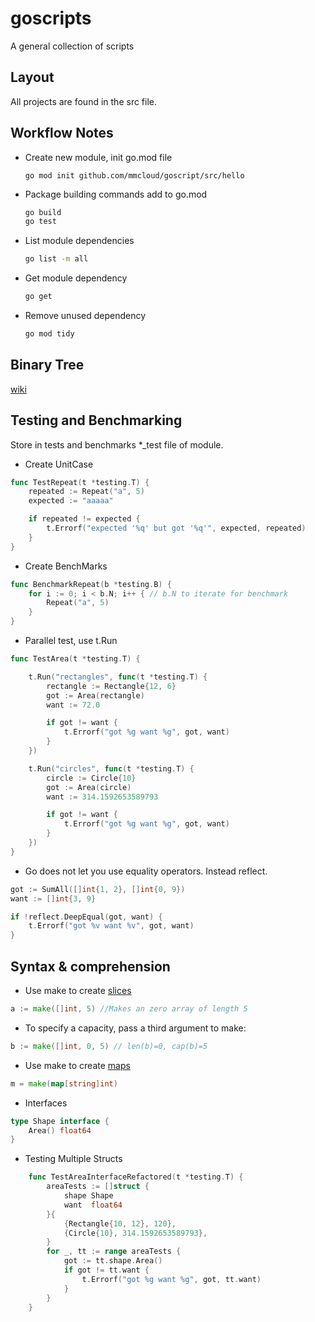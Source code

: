 # goscripts

A general collection of scripts

## Layout

All projects are found in the src file.

## Workflow Notes

- Create new module, init go.mod file
    ```
    go mod init github.com/mmcloud/goscript/src/hello
    ```

- Package building commands add to go.mod

    ```bash
    go build
    go test
    ```

- List module dependencies

    ```bash
    go list -m all
    ```

- Get module dependency

    ```bash
    go get
    ```

- Remove unused dependency

    ```bash
    go mod tidy
    ```

## Binary Tree
[wiki](https://en.wikipedia.org/wiki/Binary_search_tree)
## Testing and Benchmarking

Store in tests and benchmarks *_test file of module.

- Create UnitCase

```go
func TestRepeat(t *testing.T) {
    repeated := Repeat("a", 5)  
    expected := "aaaaa"

    if repeated != expected {
        t.Errorf("expected '%q' but got '%q'", expected, repeated)
    }
}
```

- Create BenchMarks

```go
func BenchmarkRepeat(b *testing.B) {
    for i := 0; i < b.N; i++ { // b.N to iterate for benchmark
        Repeat("a", 5)
    }
}

```

- Parallel test, use t.Run

```go
func TestArea(t *testing.T) {

    t.Run("rectangles", func(t *testing.T) {
        rectangle := Rectangle{12, 6}
        got := Area(rectangle)
        want := 72.0

        if got != want {
            t.Errorf("got %g want %g", got, want)
        }
    })

    t.Run("circles", func(t *testing.T) {
        circle := Circle{10}
        got := Area(circle)
        want := 314.1592653589793

        if got != want {
            t.Errorf("got %g want %g", got, want)
        }
    })
}
```

- Go does not let you use equality operators. Instead reflect.

```go
got := SumAll([]int{1, 2}, []int{0, 9})
want := []int{3, 9}

if !reflect.DeepEqual(got, want) {
    t.Errorf("got %v want %v", got, want)
}
```

## Syntax & comprehension

- Use make to create [slices](https://tour.golang.org/moretypes/13)

```go 
a := make([]int, 5) //Makes an zero array of length 5
```

- To specify a capacity, pass a third argument to make:

```go
b := make([]int, 0, 5) // len(b)=0, cap(b)=5
```

- Use make to create [maps](https://blog.golang.org/maps)

```go
m = make(map[string]int)
```

- Interfaces

```go
type Shape interface {
    Area() float64
}
```

- Testing Multiple Structs

```go
    func TestAreaInterfaceRefactored(t *testing.T) {
        areaTests := []struct {
            shape Shape
            want  float64
        }{
            {Rectangle{10, 12}, 120},
            {Circle{10}, 314.1592653589793},
        }
        for _, tt := range areaTests {
            got := tt.shape.Area()
            if got != tt.want {
                t.Errorf("got %g want %g", got, tt.want)
            }
        }
    }
```
